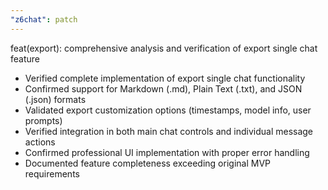 ```yaml
---
"z6chat": patch
---
```


feat(export): comprehensive analysis and verification of export single chat feature

- Verified complete implementation of export single chat functionality
- Confirmed support for Markdown (.md), Plain Text (.txt), and JSON (.json) formats
- Validated export customization options (timestamps, model info, user prompts)
- Verified integration in both main chat controls and individual message actions
- Confirmed professional UI implementation with proper error handling
- Documented feature completeness exceeding original MVP requirements